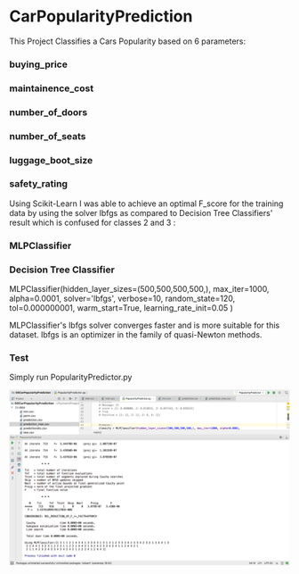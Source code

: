 # CarPopularityPrediction

This Project Classifies a Cars Popularity based on 6 parameters:

### buying_price
### maintainence_cost
### number_of_doors
### number_of_seats
### luggage_boot_size
### safety_rating


Using Scikit-Learn I was able to achieve an optimal F_score for the training data by using the solver lbfgs as
compared to Decision Tree Classifiers' result which is confused for classes 2 and 3 :

### MLPClassifier
### Decision Tree Classifier

MLPClassifier(hidden_layer_sizes=(500,500,500,500,), max_iter=1000, alpha=0.0001,
                     solver='lbfgs', verbose=10,  random_state=120, tol=0.000000001,
                      warm_start=True, learning_rate_init=0.05 )

MLPClassifier's lbfgs solver converges faster and is more suitable for this dataset. lbfgs is an optimizer in the family of quasi-Newton methods.

### Test
Simply run PopularityPredictor.py



![ScreenShot](ScreenShot-MLP.png)
